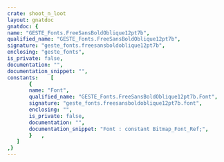 ```yaml
---
crate: shoot_n_loot
layout: gnatdoc
gnatdoc: {
name: "GESTE_Fonts.FreeSansBoldOblique12pt7b",
qualified_name: "GESTE_Fonts.FreeSansBoldOblique12pt7b",
signature: "geste_fonts.freesansboldoblique12pt7b",
enclosing: "geste_fonts",
is_private: false,
documentation: "",
documentation_snippet: "",
constants:    [
       {
       name: "Font",
       qualified_name: "GESTE_Fonts.FreeSansBoldOblique12pt7b.Font",
       signature: "geste_fonts.freesansboldoblique12pt7b.font",
       enclosing: "",
       is_private: false,
       documentation: "",
       documentation_snippet: "Font : constant Bitmap_Font_Ref;",
       }   ,
   ]
,}
---
```

